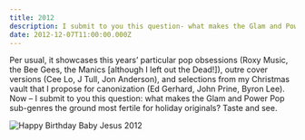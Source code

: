 ```yaml
---
title: 2012
description: I submit to you this question- what makes the Glam and Power Pop sub-genres the most fertile ground for holiday originals?
date: 2012-12-07T11:00:00.000Z
---
```


Per usual, it showcases this years’ particular pop obsessions (Roxy Music, the Bee Gees, the Manics [although I left out the Dead!]), outre cover versions (Cee Lo, J Tull, Jon Anderson), and selections from my Christmas vault that I propose for canonization (Ed Gerhard, John Prine, Byron Lee). Now –  I submit to you this question: what makes the Glam and Power Pop sub-genres the ground most fertile for holiday originals? Taste and see.

![Happy Birthday Baby Jesus 2012](2012.jpg)